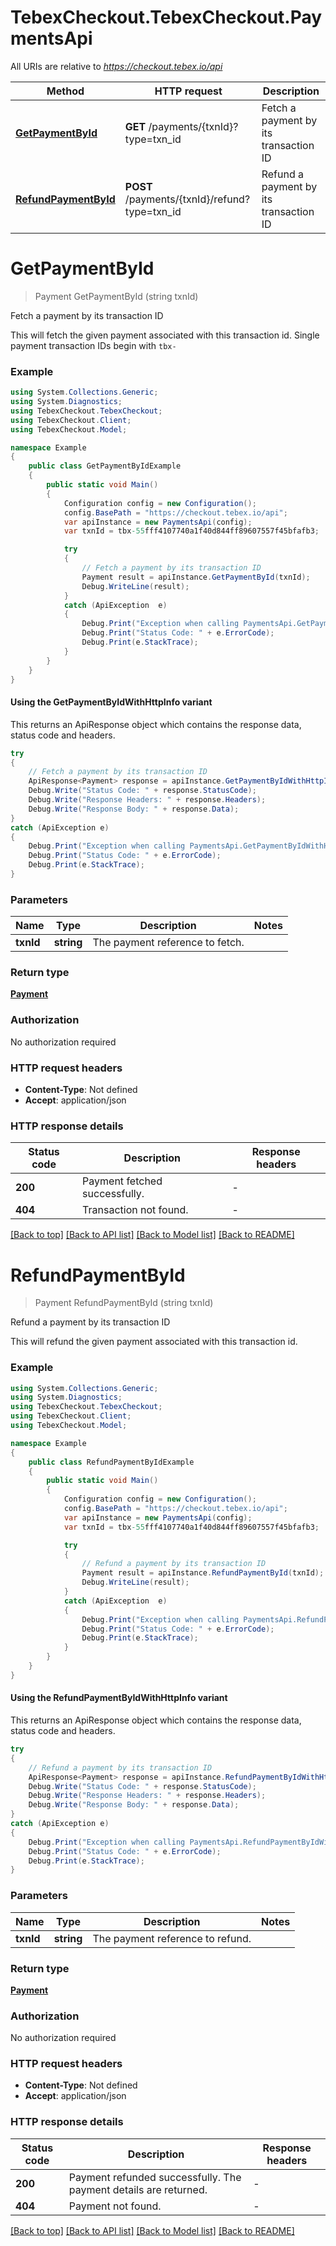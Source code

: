 # TebexCheckout.TebexCheckout.PaymentsApi

All URIs are relative to *https://checkout.tebex.io/api*

| Method | HTTP request | Description |
|--------|--------------|-------------|
| [**GetPaymentById**](PaymentsApi.md#getpaymentbyid) | **GET** /payments/{txnId}?type&#x3D;txn_id | Fetch a payment by its transaction ID |
| [**RefundPaymentById**](PaymentsApi.md#refundpaymentbyid) | **POST** /payments/{txnId}/refund?type&#x3D;txn_id | Refund a payment by its transaction ID |

<a id="getpaymentbyid"></a>
# **GetPaymentById**
> Payment GetPaymentById (string txnId)

Fetch a payment by its transaction ID

This will fetch the given payment associated with this transaction id. Single payment transaction IDs begin with `tbx-`

### Example
```csharp
using System.Collections.Generic;
using System.Diagnostics;
using TebexCheckout.TebexCheckout;
using TebexCheckout.Client;
using TebexCheckout.Model;

namespace Example
{
    public class GetPaymentByIdExample
    {
        public static void Main()
        {
            Configuration config = new Configuration();
            config.BasePath = "https://checkout.tebex.io/api";
            var apiInstance = new PaymentsApi(config);
            var txnId = tbx-55fff4107740a1f40d844ff89607557f45bfafb3;  // string | The payment reference to fetch.

            try
            {
                // Fetch a payment by its transaction ID
                Payment result = apiInstance.GetPaymentById(txnId);
                Debug.WriteLine(result);
            }
            catch (ApiException  e)
            {
                Debug.Print("Exception when calling PaymentsApi.GetPaymentById: " + e.Message);
                Debug.Print("Status Code: " + e.ErrorCode);
                Debug.Print(e.StackTrace);
            }
        }
    }
}
```

#### Using the GetPaymentByIdWithHttpInfo variant
This returns an ApiResponse object which contains the response data, status code and headers.

```csharp
try
{
    // Fetch a payment by its transaction ID
    ApiResponse<Payment> response = apiInstance.GetPaymentByIdWithHttpInfo(txnId);
    Debug.Write("Status Code: " + response.StatusCode);
    Debug.Write("Response Headers: " + response.Headers);
    Debug.Write("Response Body: " + response.Data);
}
catch (ApiException e)
{
    Debug.Print("Exception when calling PaymentsApi.GetPaymentByIdWithHttpInfo: " + e.Message);
    Debug.Print("Status Code: " + e.ErrorCode);
    Debug.Print(e.StackTrace);
}
```

### Parameters

| Name | Type | Description | Notes |
|------|------|-------------|-------|
| **txnId** | **string** | The payment reference to fetch. |  |

### Return type

[**Payment**](Payment.md)

### Authorization

No authorization required

### HTTP request headers

 - **Content-Type**: Not defined
 - **Accept**: application/json


### HTTP response details
| Status code | Description | Response headers |
|-------------|-------------|------------------|
| **200** | Payment fetched successfully. |  -  |
| **404** | Transaction not found. |  -  |

[[Back to top]](#) [[Back to API list]](../README.md#documentation-for-api-endpoints) [[Back to Model list]](../README.md#documentation-for-models) [[Back to README]](../README.md)

<a id="refundpaymentbyid"></a>
# **RefundPaymentById**
> Payment RefundPaymentById (string txnId)

Refund a payment by its transaction ID

This will refund the given payment associated with this transaction id.

### Example
```csharp
using System.Collections.Generic;
using System.Diagnostics;
using TebexCheckout.TebexCheckout;
using TebexCheckout.Client;
using TebexCheckout.Model;

namespace Example
{
    public class RefundPaymentByIdExample
    {
        public static void Main()
        {
            Configuration config = new Configuration();
            config.BasePath = "https://checkout.tebex.io/api";
            var apiInstance = new PaymentsApi(config);
            var txnId = tbx-55fff4107740a1f40d844ff89607557f45bfafb3;  // string | The payment reference to refund.

            try
            {
                // Refund a payment by its transaction ID
                Payment result = apiInstance.RefundPaymentById(txnId);
                Debug.WriteLine(result);
            }
            catch (ApiException  e)
            {
                Debug.Print("Exception when calling PaymentsApi.RefundPaymentById: " + e.Message);
                Debug.Print("Status Code: " + e.ErrorCode);
                Debug.Print(e.StackTrace);
            }
        }
    }
}
```

#### Using the RefundPaymentByIdWithHttpInfo variant
This returns an ApiResponse object which contains the response data, status code and headers.

```csharp
try
{
    // Refund a payment by its transaction ID
    ApiResponse<Payment> response = apiInstance.RefundPaymentByIdWithHttpInfo(txnId);
    Debug.Write("Status Code: " + response.StatusCode);
    Debug.Write("Response Headers: " + response.Headers);
    Debug.Write("Response Body: " + response.Data);
}
catch (ApiException e)
{
    Debug.Print("Exception when calling PaymentsApi.RefundPaymentByIdWithHttpInfo: " + e.Message);
    Debug.Print("Status Code: " + e.ErrorCode);
    Debug.Print(e.StackTrace);
}
```

### Parameters

| Name | Type | Description | Notes |
|------|------|-------------|-------|
| **txnId** | **string** | The payment reference to refund. |  |

### Return type

[**Payment**](Payment.md)

### Authorization

No authorization required

### HTTP request headers

 - **Content-Type**: Not defined
 - **Accept**: application/json


### HTTP response details
| Status code | Description | Response headers |
|-------------|-------------|------------------|
| **200** | Payment refunded successfully. The payment details are returned. |  -  |
| **404** | Payment not found. |  -  |

[[Back to top]](#) [[Back to API list]](../README.md#documentation-for-api-endpoints) [[Back to Model list]](../README.md#documentation-for-models) [[Back to README]](../README.md)

